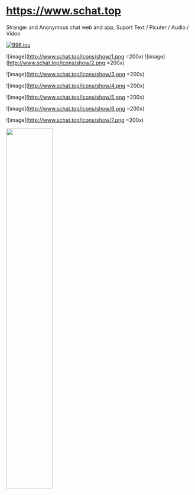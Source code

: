 # https://www.schat.top
Stranger and Anonymous chat web and app, Suport Text / Picuter / Audio / Video 

[![996.icu](https://img.shields.io/badge/link-996.icu-red.svg)](https://996.icu)

![image](http://www.schat.top/icons/show/1.png =200x)
![image](http://www.schat.top/icons/show/2.png =200x)

![image](http://www.schat.top/icons/show/3.png =200x)

![image](http://www.schat.top/icons/show/4.png =200x)

![image](http://www.schat.top/icons/show/5.png =200x)

![image](http://www.schat.top/icons/show/6.png =200x)

![image](http://www.schat.top/icons/show/7.png =200x)

<img src="http://www.schat.top/icons/show/7.png" width="50%" height="50%" />
